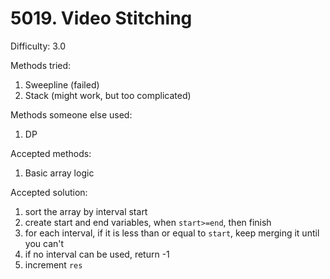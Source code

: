 # 5019. Video Stitching

Difficulty: 3.0

Methods tried:
1. Sweepline (failed)
2. Stack (might work, but too complicated)

Methods someone else used:
1. DP

Accepted methods:
1. Basic array logic

Accepted solution:
1. sort the array by interval start
2. create start and end variables, when ```start>=end```, then finish
3. for each interval, if it is less than or equal to ```start```, keep merging it until you can't
4. if no interval can be used, return -1
5. increment ```res```
